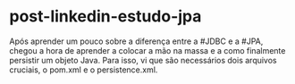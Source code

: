 # post-linkedin-estudo-jpa
Após aprender um pouco sobre a diferença entre a #JDBC e a #JPA, chegou a hora de aprender a colocar a mão na massa e a como finalmente persistir um objeto Java. Para isso, vi que são necessários dois arquivos cruciais, o pom.xml e o persistence.xml.
